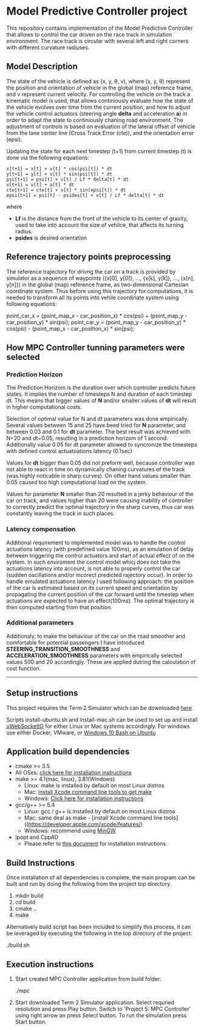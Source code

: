 # Model Predictive Controller project

This repository contains implementation of the Model Predictive Controller that allows to control the car driven on the race track in simulation environment. The race track is circular with several left and right corners with different curvature radiuses.

## Model Description

The state  of the vehicle is defined as {x, y, θ, v), where (x, y, θ) represent the position and orientation of vehicle in the global (map) reference frame, and v represent current velocity. For controlling the vehicle on the track a kinematic model is used, that allows continiously evaluate how the state of the vehicle evolves over time from the current position, and how to adjust the vehicle control actuators (steering angle **delta** and acceleration **a**) in order to adapt the state to continiously chaning road environment. The adjustment of controls is based on evaluation of the lateral offset of vehicle from the lane center line (Cross Track Error (cte)), and the orientation error (epsi). 

Updating the state for each next timestep (t+1) from current timestep (t) is done via the following equations:

    x[t+1] = x[t] + v[t] * cos(psi[t]) * dt
    y[t+1] = y[t] + v[t] * sin(psi[t]) * dt
    psi[t+1] = psi[t] + v[t] / Lf * delta[t] * dt
    v[t+1] = v[t] + a[t] * dt
    cte[t+1] = cte[t] + v[t] * sin(epsi[t]) * dt
    epsi[t+1] = psi[t] - psides[t] + v[t] / Lf * delta[t] * dt

where 
 - **Lf** is the distance from the front of the vehicle to its center of gravity, used to take into account the size of vehilce, that affects its turning radius.
- **psides** is desired orientation

## Reference trajectory points preprocessing

The reference trajectory for drivng the car on a track is provided by simulator as a sequence of waypoints ({x[0], y[0]}, ..., {x[k], y[k]}, ..., {x[n], y[n]}) in the global (map) reference frame, as two-dimensional Cartesian coordinate system. Thus before using this trajectory for computations, it is needed to transform all its points into vehile coordinate system using following equations:

   point_car_x = (point_map_x - car_position_x) * cos(psi) + (point_map_y - car_position_y) * sin(psi);
   point_car_y = (point_map_y - car_position_y) * cos(psi) - (point_map_x - car_position_x) * sin(psi);


## How MPC Controller tunning parameters were selected

### Prediction Horizon

The Prediction Horizom is the duration over which controller predicts future states. It implies the number of timesteps N and duration of each timestep dt. This means that bigger values of **N** and/or smaller values of **dt** will result in higher computational costs.

Selection of optimal value for N and dt parameters was done empirically. Several values between 15 and 25 have beed tried for **N** parameter, and between 0.03 and 0.1 for **dt** parameter. The best result was achieved with N=20 and dt=0.05, resulting in a prediction horizom of 1 second. Additionally value 0.05 for dt parameter allowed to syncronize the timesteps with defined  control actuatoations latency (0.1sec)

Values for **dt** bigger than 0.05 did not preform well, because controller was not able to react in time on dynamically chaning curvatures of the track (was highly noticable in sharp curves). On other hand values smaller than 0.05 caused too high computational load on the system. 

Values for parameter **N** smaller than 20 resulted in a jerky behaviour of the car on track, and values higher than 20 were causing inability of controller to correctly predict the optimal trajectory in the sharp curves, thus car was constantly leaving the track in such places.

### Latency compensation

Additional requirement to implemented model was to handle the control actuations latency (with predefined value 100ms), as an emulation of delay between triggering the control actuators and start of actual effect of on the system. 
In such enviroment the control model whicj does not take the actuations latency into account, is not able to properly control the car (sudden oscillations and/or incorect predicted rajectory occur). In order to 
handle emulated actuations latency I used following approach: the position of the car is estimated based on its current speed and orientation by propagating the current position of the car forward until the timestep  when actuations are expected to have an effect(100ms). The optimal trajectory is then computed starting from that position.

### Additional parameters

Additionaly, to make the behaviour of the car on the road smoother and comfortable for potential passengers I have introduced **STEERING_TRANSITION_SMOOTHNESS** and **ACCELERATION_SMOOTHNESS** parameters with empirically selected values 500 and 20 accordingly. These are applied dutring the calculation of cost function.

---

## Setup instructions

This project requires the Term 2 Simulator which can be downloaded [here](https://github.com/udacity/self-driving-car-sim/releases)

Scripts install-ubuntu.sh and install-mac.sh can be used to set up and install [uWebSocketIO](https://github.com/uWebSockets/uWebSockets) for either Linux or Mac systems accordingly. For windows use either Docker, VMware, or [Windows 10 Bash on Ubuntu](https://www.howtogeek.com/249966/how-to-install-and-use-the-linux-bash-shell-on-windows-10/)

## Application build dependencies

* cmake >= 3.5
 * All OSes: [click here for installation instructions](https://cmake.org/install/)
* make >= 4.1(mac, linux), 3.81(Windows)
  * Linux: make is installed by default on most Linux distros
  * Mac: [install Xcode command line tools to get make](https://developer.apple.com/xcode/features/)
  * Windows: [Click here for installation instructions](http://gnuwin32.sourceforge.net/packages/make.htm)
* gcc/g++ >= 5.4
  * Linux: gcc / g++ is installed by default on most Linux distros
  * Mac: same deal as make - [install Xcode command line tools]((https://developer.apple.com/xcode/features/)
  * Windows: recommend using [MinGW](http://www.mingw.org/)
* Ipopt and CppAD
  * Please refer to [this document](https://github.com/udacity/CarND-MPC-Project/blob/master/install_Ipopt_CppAD.md) for installation instructions.



## Build Instructions

Once installation of all dependencies is complete, the main program can be built and run by doing the following from the project top directory.

1. mkdir build
2. cd build
3. cmake ..
4. make

Alternatively build script has been included to simplify this process, it can be leveraged by executing the following in the top directory of the project:

   ./build.sh
   
## Execution instructions

1. Start created MPC Controller application from build folder:
  
   ./mpc
   
2. Start downloaded Term 2 Simulator application. Select requried resolution and press Play button.
   Switch to 'Project 5: MPC Controller' using right arrow an press Select button.
   To run the simulation press Start button. 
